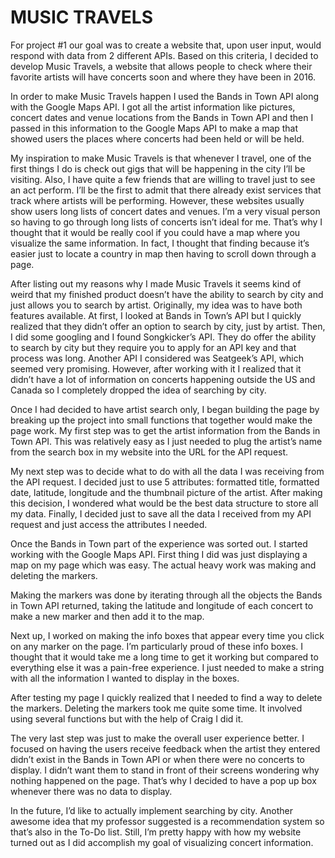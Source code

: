 MUSIC TRAVELS
=============
For project #1 our goal was to create a website that, upon user input, would respond with data from 2 different APIs. Based on this criteria, I decided to develop Music Travels, a website that allows people to check where their favorite artists will have concerts soon and where they have been in 2016.

In order to make Music Travels happen I used the Bands in Town API along with the Google Maps API. I got all the artist information like pictures, concert dates and venue locations from the Bands in Town API and then I passed in this information to the Google Maps API to make a map that showed users the places where concerts had been held or will be held.

My inspiration to make Music Travels is that whenever I travel, one of the first things I do is check out gigs that will be happening in the city I’ll be visiting. Also, I have quite a few friends that are willing to travel just to see an act perform. I’ll be the first to admit that there already exist services that track where artists will be performing. However, these websites usually show users long lists of concert dates and venues. I’m a very visual person so having to go through long lists of concerts isn’t ideal for me. That’s why I thought that it would be really cool if you could have a map where you visualize the same information. In fact, I thought that finding because it’s easier just to locate a country in map then having to scroll down through a page.

After listing out my reasons why I made Music Travels it seems kind of weird that my finished product doesn’t have the ability to search by city and just allows you to search by artist. Originally, my idea was to have both features available. At first, I looked at Bands in Town’s API but I quickly realized that they didn’t offer an option to search by city, just by artist. Then, I did some googling and I found Songkicker’s API. They do offer the ability to search by city but they require you to apply for an API key and that process was long. Another API I considered was Seatgeek’s API, which seemed very promising. However, after working with it I realized that it didn’t have a lot of information on concerts happening outside the US and Canada so I completely dropped the idea of searching by city.

Once I had decided to have artist search only, I began building the page by breaking up the project into small functions that together would make the page work. My first step was to get the artist information from the Bands in Town API. This was relatively easy as I just needed to plug the artist’s name from the search box in my website into the URL for the API request.

My next step was to decide what to do with all the data I was receiving from the API request. I decided just to use 5 attributes: formatted title, formatted date, latitude, longitude and the thumbnail picture of the artist. After making this decision, I wondered what would be the best data structure to store all my data. Finally, I decided just to save all the data I received from my API request and just access the attributes I needed.

Once the Bands in Town part of the experience was sorted out. I started working with the Google Maps API. First thing I did was just displaying a map on my page which was easy. The actual heavy work was making and deleting the markers.

Making the markers was done by iterating through all the objects the Bands in Town API returned, taking the latitude and longitude of each concert to make a new marker and then add it to the map.

Next up, I worked on making the info boxes that appear every time you click on any marker on the page. I’m particularly proud of these info boxes. I thought that it would take me a long time to get it working but compared to everything else it was a pain-free experience. I just needed to make a string with all the information I wanted to display in the boxes.

After testing my page I quickly realized that I needed to find a way to delete the markers. Deleting the markers took me quite some time. It involved using several functions but with the help of Craig I did it.

The very last step was just to make the overall user experience better. I focused on having the users receive feedback when the artist they entered didn’t exist in the Bands in Town API or when there were no concerts to display. I didn’t want them to stand in front of their screens wondering why nothing happened on the page. That’s why I decided to have a pop up box whenever there was no data to display.

In the future, I’d like to actually implement searching by city. Another awesome idea that my professor suggested is a recommendation system so that’s also in the To-Do list. Still, I’m pretty happy with how my website turned out as I did accomplish my goal of visualizing concert information.
